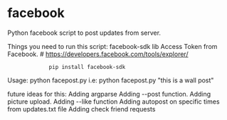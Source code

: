 # facebook
Python facebook script to post updates from server.

Things you need to run this script:
                facebook-sdk lib
                Access Token from Facebook. # https://developers.facebook.com/tools/explorer/
                
                 pip install facebook-sdk
                 
  Usage: python facepost.py <status update>
  i.e: python facepost.py "this is a wall post"
  
  future ideas for this:
      Adding argparse
      Adding --post function.
      Adding picture upload. 
      Adding --like function
      Adding autopost on specific times from updates.txt file
      Adding check friend requests
      
      
  
